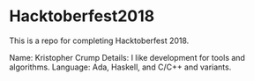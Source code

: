 # Hacktoberfest2018
This is a repo for completing Hacktoberfest 2018.

Name: Kristopher Crump
Details: I like development for tools and algorithms.
Language: Ada, Haskell, and C/C++ and variants.
